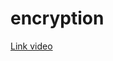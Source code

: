 # encryption
[Link video](https://drive.google.com/file/d/1pH92yfcu_5SYzIYuujwVaYtaNDliKL-n/view?usp=sharing)